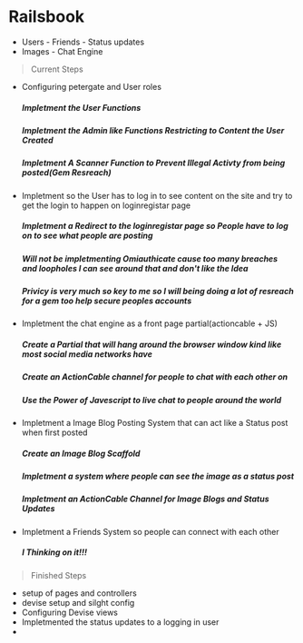 # Railsbook

- Users - Friends - Status updates
- Images - Chat Engine

> Current Steps

- Configuring petergate and User roles
	##### Impletment the User Functions
	##### Impletment the Admin like Functions Restricting to Content the User Created
	##### Impletment A Scanner Function to Prevent Illegal Activty from being posted(Gem Resreach)
- Impletment so the User has to log in to see content on the site and try to get the login to happen on loginregistar page
	##### Impletment a Redirect to the loginregistar page so People have to log on to see what people are posting
	##### Will not be impletmenting Omiauthicate cause too many breaches and loopholes I can see around that and don't like the Idea
	##### Privicy is very much so key to me so I will being doing a lot of resreach for a gem too help secure peoples accounts
- Impletment the chat engine as a front page partial(actioncable + JS)
	##### Create a Partial that will hang around the browser window kind like most social media networks have
	##### Create an ActionCable channel for people to chat with each other on
	##### Use the Power of Javescript to live chat to people around the world
- Impletment a Image Blog Posting System that can act like a Status post when first posted
	#####	Create an Image Blog Scaffold
	##### Impletment a system where people can see the image as a status post
	##### Impletment an ActionCable Channel for Image Blogs and Status Updates
- Impletment a Friends System so people can connect with each other
	##### I Thinking on it!!!

> Finished Steps

- setup of pages and controllers
- devise setup and silght config
- Configuring Devise views
- Impletmented the status updates to a logging in user
-